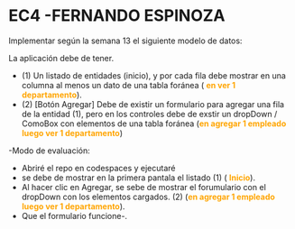 # EC4 -FERNANDO ESPINOZA


Implementar según la semana 13 el siguiente modelo de datos:

La aplicación debe de tener.
 - (1) Un listado de entidades (inicio), y por cada fila debe mostrar en una columna al menos un dato de una tabla foránea ( <span style="color:orange;">**en ver 1 departamento**</span>).
 - (2) [Botón Agregar] Debe de existir un formulario para agregar una fila de la entidad (1),  pero en los  controles debe de exstir un dropDown / ComoBox con elementos de una tabla foránea (<span style="color:orange;">**en agregar 1 empleado luego ver 1 departamento**</span>)

-Modo de evaluación:
  - Abriré el repo en codespaces y ejecutaré
  - se debe de mostrar en la primera pantala el listado (1) ( <span style="color:orange;">**Inicio**</span>).
  - Al hacer clic en Agregar, se sebe de mostrar el forumulario con el dropDown con los elementos  cargados. (2) (<span style="color:orange;">**en agregar 1 empleado luego ver 1 departamento**</span>).
  - Que el formulario funcione-. 

